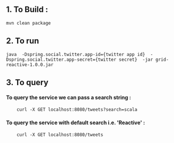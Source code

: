 
## 1. To Build : 
    mvn clean package
## 2. To run
    java  -Dspring.social.twitter.app-id={twitter app id}  -Dspring.social.twitter.app-secret={twitter secret}  -jar grid-reactive-1.0.0.jar
## 3. To query
   #### To query the service we can pass a search string : 
        curl -X GET localhost:8080/tweets?search=scala
   #### To query the service with default search i.e. 'Reactive' : 
        curl -X GET localhost:8080/tweets
    
